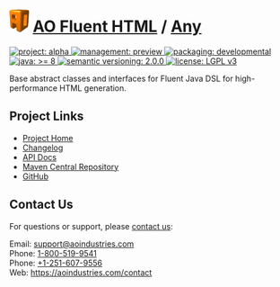 # [<img src="ao-logo.png" alt="AO Logo" width="35" height="40">](https://github.com/aoindustries) [AO Fluent HTML](https://github.com/aoindustries/ao-fluent-html) / [Any](https://github.com/aoindustries/ao-fluent-html-any)
<p>
	<a href="https://aoindustries.com/life-cycle#project-alpha">
		<img src="https://aoindustries.com/ao-badges/project-alpha.svg" alt="project: alpha" />
	</a>
	<a href="https://aoindustries.com/life-cycle#management-preview">
		<img src="https://aoindustries.com/ao-badges/management-preview.svg" alt="management: preview" />
	</a>
	<a href="https://aoindustries.com/life-cycle#packaging-developmental">
		<img src="https://aoindustries.com/ao-badges/packaging-developmental.svg" alt="packaging: developmental" />
	</a>
	<br />
	<a href="https://docs.oracle.com/javase/8/docs/api/">
		<img src="https://aoindustries.com/ao-badges/java-8.svg" alt="java: &gt;= 8" />
	</a>
	<a href="http://semver.org/spec/v2.0.0.html">
		<img src="https://aoindustries.com/ao-badges/semver-2.0.0.svg" alt="semantic versioning: 2.0.0" />
	</a>
	<a href="https://www.gnu.org/licenses/lgpl-3.0">
		<img src="https://aoindustries.com/ao-badges/license-lgpl-3.0.svg" alt="license: LGPL v3" />
	</a>
</p>

Base abstract classes and interfaces for Fluent Java DSL for high-performance HTML generation.

## Project Links
* [Project Home](https://aoindustries.com/ao-fluent-html/any/)
* [Changelog](https://aoindustries.com/ao-fluent-html/any/changelog)
* [API Docs](https://aoindustries.com/ao-fluent-html/any/apidocs/)
* [Maven Central Repository](https://search.maven.org/artifact/com.aoindustries/ao-fluent-html-any)
* [GitHub](https://github.com/aoindustries/ao-fluent-html-any)

## Contact Us
For questions or support, please [contact us](https://aoindustries.com/contact):

Email: [support@aoindustries.com](mailto:support@aoindustries.com)  
Phone: [1-800-519-9541](tel:1-800-519-9541)  
Phone: [+1-251-607-9556](tel:+1-251-607-9556)  
Web: https://aoindustries.com/contact
